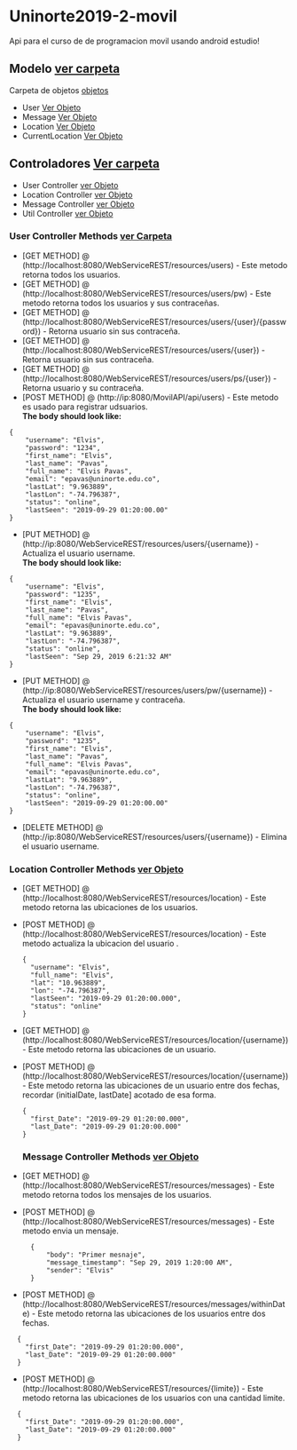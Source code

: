 # Uninorte2019-2-movil
Api para el curso de de programacion movil usando android estudio!

## Modelo [ver carpeta](https://github.com/epavas/Uninorte2019-2-movil/tree/master/JavaProjects/WebServiceREST/WebServiceREST/src/main/java/com/server/objects)
Carpeta de objetos [objetos](https://github.com/epavas/Uninorte2019-2-movil/tree/master/JavaProjects/WebServiceREST/WebServiceREST/src/main/java/com/server/objects)
* User [Ver Objeto](https://github.com/epavas/Uninorte2019-2-movil/blob/master/JavaProjects/WebServiceREST/WebServiceREST/src/main/java/com/server/objects/User.java)
* Message [Ver Objeto](https://github.com/epavas/Uninorte2019-2-movil/blob/master/JavaProjects/WebServiceREST/WebServiceREST/src/main/java/com/server/objects/Message.java)
* Location [Ver Objeto](https://github.com/epavas/Uninorte2019-2-movil/blob/master/JavaProjects/WebServiceREST/WebServiceREST/src/main/java/com/server/objects/Location.java)
* CurrentLocation [Ver Objeto](https://github.com/epavas/Uninorte2019-2-movil/blob/master/JavaProjects/WebServiceREST/WebServiceREST/src/main/java/com/server/objects/CurrentLocation.java)

## Controladores [Ver carpeta](https://github.com/epavas/Uninorte2019-2-movil/tree/master/JavaProjects/WebServiceREST/WebServiceREST/src/main/java/com/mycompany/webservicerest)
* User Controller [ver Objeto](https://github.com/epavas/Uninorte2019-2-movil/blob/master/JavaProjects/WebServiceREST/WebServiceREST/src/main/java/com/mycompany/webservicerest/UsersResource.java)
* Location Controller [ver Objeto](https://github.com/epavas/Uninorte2019-2-movil/blob/master/JavaProjects/WebServiceREST/WebServiceREST/src/main/java/com/mycompany/webservicerest/LocationResource.java)
* Message Controller [ver Objeto](https://github.com/epavas/Uninorte2019-2-movil/blob/master/JavaProjects/WebServiceREST/WebServiceREST/src/main/java/com/mycompany/webservicerest/MessagesResource.java)
* Util Controller [ver Objeto]()

### User Controller Methods [ver Carpeta](https://github.com/epavas/Uninorte2019-2-movil/blob/master/JavaProjects/WebServiceREST/WebServiceREST/src/main/java/com/mycompany/webservicerest/UsersResource.java)
* [GET METHOD] @ (http://localhost:8080/WebServiceREST/resources/users) - Este metodo retorna todos los usuarios.
* [GET METHOD] @ (http://localhost:8080/WebServiceREST/resources/users/pw) - Este metodo retorna todos los usuarios y sus contraceñas.
* [GET METHOD] @ (http://localhost:8080/WebServiceREST/resources/users/{user}/{password}) - Retorna usuario sin sus contraceña.
* [GET METHOD] @ (http://localhost:8080/WebServiceREST/resources/users/{user}) - Retorna usuario sin sus contraceña.
* [GET METHOD] @ (http://localhost:8080/WebServiceREST/resources/users/ps/{user}) - Retorna usuario y su contraceña.
* [POST METHOD] @ (http://ip:8080/MovilAPI/api/users) - Este metodo es usado para registrar udsuarios.<br/>
**The body should look like:**
```
{
	"username": "Elvis",
	"password": "1234",
	"first_name": "Elvis",
	"last_name": "Pavas",
	"full_name": "Elvis Pavas",
	"email": "epavas@uninorte.edu.co",
	"lastLat": "9.963889",
	"lastLon": "-74.796387",
	"status": "online",
	"lastSeen": "2019-09-29 01:20:00.00"
}
```
* [PUT METHOD] @ (http://ip:8080/WebServiceREST/resources/users/{username}) - Actualiza el usuario username.<br/>
**The body should look like:**
```
{
	"username": "Elvis",
	"password": "1235",
	"first_name": "Elvis",
	"last_name": "Pavas",
	"full_name": "Elvis Pavas",
	"email": "epavas@uninorte.edu.co",
	"lastLat": "9.963889",
	"lastLon": "-74.796387",
	"status": "online",
	"lastSeen": "Sep 29, 2019 6:21:32 AM"
}
```
* [PUT METHOD] @ (http://ip:8080/WebServiceREST/resources/users/pw/{username}) - Actualiza el usuario username y contraceña.<br/>
**The body should look like:**
```
{
	"username": "Elvis",
	"password": "1235",
	"first_name": "Elvis",
	"last_name": "Pavas",
	"full_name": "Elvis Pavas",
	"email": "epavas@uninorte.edu.co",
	"lastLat": "9.963889",
	"lastLon": "-74.796387",
	"status": "online",
	"lastSeen": "2019-09-29 01:20:00.00"
}
```
* [DELETE METHOD] @ (http://ip:8080/WebServiceREST/resources/users/{username}) - Elimina  el usuario username.<br/>

### Location Controller Methods [ver Objeto](https://github.com/epavas/Uninorte2019-2-movil/blob/master/JavaProjects/WebServiceREST/WebServiceREST/src/main/java/com/mycompany/webservicerest/LocationResource.java)
* [GET METHOD] @ (http://localhost:8080/WebServiceREST/resources/location) - Este metodo retorna las ubicaciones de los usuarios.
* [POST METHOD] @ (http://localhost:8080/WebServiceREST/resources/location) - Este metodo actualiza la ubicacion del usuario .<br/>
  ```
  {
    "username": "Elvis",
    "full_name": "Elvis",
    "lat": "10.963889",
    "lon": "-74.796387",
    "lastSeen": "2019-09-29 01:20:00.000",
    "status": "online"
  }
  ```
* [GET METHOD] @ (http://localhost:8080/WebServiceREST/resources/location/{username}) - Este metodo retorna las ubicaciones de un usuario.
* [POST METHOD] @ (http://localhost:8080/WebServiceREST/resources/location/{username}) - Este metodo retorna las ubicaciones de un usuario entre dos fechas, recordar (initialDate, lastDate] acotado de esa forma.
  ```
  {
    "first_Date": "2019-09-29 01:20:00.000",
    "last_Date": "2019-09-29 01:20:00.000"
  }
  ```
  ### Message Controller Methods [ver Objeto](https://github.com/epavas/Uninorte2019-2-movil/blob/master/JavaProjects/WebServiceREST/WebServiceREST/src/main/java/com/mycompany/webservicerest/MessagesResource.java)
* [GET METHOD] @ (http://localhost:8080/WebServiceREST/resources/messages) - Este metodo retorna todos los mensajes de los usuarios.
* [POST METHOD] @ (http://localhost:8080/WebServiceREST/resources/messages) - Este metodo envia un mensaje.<br/>
  ```
	{
		"body": "Primer mesnaje",
		"message_timestamp": "Sep 29, 2019 1:20:00 AM",
		"sender": "Elvis"
	}
  ```
  
 * [POST METHOD] @ (http://localhost:8080/WebServiceREST/resources/messages/withinDate) - Este metodo retorna las ubicaciones de los usuarios entre dos fechas.
```
  {
    "first_Date": "2019-09-29 01:20:00.000",
    "last_Date": "2019-09-29 01:20:00.000"
  }
```
  
 * [POST METHOD] @ (http://localhost:8080/WebServiceREST/resources/{limite}) - Este metodo retorna las ubicaciones de los usuarios con una cantidad limite.<br/>
```
  {
    "first_Date": "2019-09-29 01:20:00.000",
    "last_Date": "2019-09-29 01:20:00.000"
  }
```
